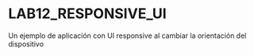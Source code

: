 # LAB12_RESPONSIVE_UI
Un ejemplo de aplicación con UI responsive al cambiar la orientación del dispositivo
